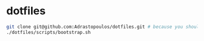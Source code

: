# dotfiles

```bash
git clone git@github.com:Adrastopoulos/dotfiles.git # because you should use SSH
./dotfiles/scripts/bootstrap.sh
```
